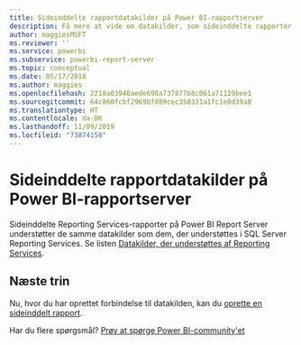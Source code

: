 ```yaml
---
title: Sideinddelte rapportdatakilder på Power BI-rapportserver
description: Få mere at vide om datakilder, som sideinddelte rapporter (.rdl) kan oprette forbindelse til på Power BI Report Server.
author: maggiesMSFT
ms.reviewer: ''
ms.service: powerbi
ms.subservice: powerbi-report-server
ms.topic: conceptual
ms.date: 05/17/2018
ms.author: maggies
ms.openlocfilehash: 2218a03940aede698a737877b8c061a71129bee1
ms.sourcegitcommit: 64c860fcbf2969bf089cec358331a1fc1e0d39a8
ms.translationtype: HT
ms.contentlocale: da-DK
ms.lasthandoff: 11/09/2019
ms.locfileid: "73874158"
---
```

# <a name="paginated-report-data-sources--in-power-bi-report-server"></a>Sideinddelte rapportdatakilder på Power BI-rapportserver
Sideinddelte Reporting Services-rapporter på Power BI Report Server understøtter de samme datakilder som dem, der understøttes i SQL Server Reporting Services. Se listen [Datakilder, der understøttes af Reporting Services](https://docs.microsoft.com/sql/reporting-services/report-data/data-sources-supported-by-reporting-services-ssrs).

## <a name="next-steps"></a>Næste trin
Nu, hvor du har oprettet forbindelse til datakilden, kan du [oprette en sideinddelt rapport](quickstart-create-paginated-report.md).  


Har du flere spørgsmål? [Prøv at spørge Power BI-community'et](https://community.powerbi.com/)


